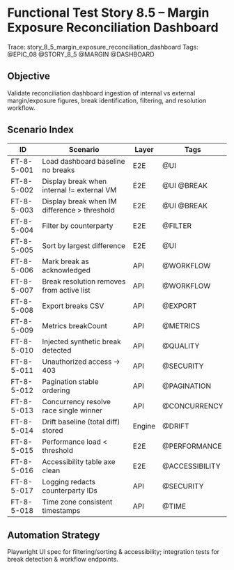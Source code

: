 # Functional Test Story 8.5 – Margin Exposure Reconciliation Dashboard

Trace: story_8_5_margin_exposure_reconciliation_dashboard
Tags: @EPIC_08 @STORY_8_5 @MARGIN @DASHBOARD

## Objective
Validate reconciliation dashboard ingestion of internal vs external margin/exposure figures, break identification, filtering, and resolution workflow.

## Scenario Index
| ID | Scenario | Layer | Tags |
|----|----------|-------|------|
| FT-8-5-001 | Load dashboard baseline no breaks | E2E | @UI |
| FT-8-5-002 | Display break when internal != external VM | E2E | @UI @BREAK |
| FT-8-5-003 | Display break when IM difference > threshold | E2E | @UI @BREAK |
| FT-8-5-004 | Filter by counterparty | E2E | @FILTER |
| FT-8-5-005 | Sort by largest difference | E2E | @UI |
| FT-8-5-006 | Mark break as acknowledged | API | @WORKFLOW |
| FT-8-5-007 | Break resolution removes from active list | API | @WORKFLOW |
| FT-8-5-008 | Export breaks CSV | API | @EXPORT |
| FT-8-5-009 | Metrics breakCount | API | @METRICS |
| FT-8-5-010 | Injected synthetic break detected | API | @QUALITY |
| FT-8-5-011 | Unauthorized access -> 403 | API | @SECURITY |
| FT-8-5-012 | Pagination stable ordering | API | @PAGINATION |
| FT-8-5-013 | Concurrency resolve race single winner | API | @CONCURRENCY |
| FT-8-5-014 | Drift baseline (total diff) stored | Engine | @DRIFT |
| FT-8-5-015 | Performance load < threshold | E2E | @PERFORMANCE |
| FT-8-5-016 | Accessibility table axe clean | E2E | @ACCESSIBILITY |
| FT-8-5-017 | Logging redacts counterparty IDs | API | @SECURITY |
| FT-8-5-018 | Time zone consistent timestamps | API | @TIME |

## Automation Strategy
Playwright UI spec for filtering/sorting & accessibility; integration tests for break detection & workflow endpoints.
